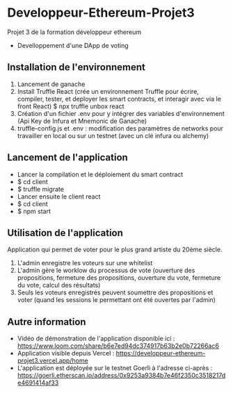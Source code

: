 # Developpeur-Ethereum-Projet3
Projet 3 de la formation développeur ethereum
* Develloppement d'une DApp de voting

## Installation de l'environnement
1. Lancement de ganache
2. Install Truffle React (crée un environnement Truffle pour écrire, compiler, tester, et deployer les smart contracts, et interagir avec via le front React)
   $ npx truffle unbox react
3. Création d'un fichier .env pour y intégrer des variables d'environnement (Api Key de Infura et Mnemonic de Ganache)
4. truffle-config.js et .env : modification des paramètres de networks pour travailler en local ou sur un testnet (avec un clé infura ou alchemy)

## Lancement de l'application
* Lancer la compilation et le déploiement du smart contract
* $ cd client
* $ truffle migrate
* Lancer ensuite le client react
* $ cd client
* $ npm start

## Utilisation de l'application
Application qui permet de voter pour le plus grand artiste du 20ème siècle.
1. L'admin enregistre les voteurs sur une whitelist
2. L'admin gère le worklow du processus de vote (ouverture des propositions, fermeture des propositions, ouverture du vote, fermeture du vote, calcul des résultats)
3. Seuls les voteurs enregistrés peuvent soumettre des propositions et voter (quand les sessions le permettant ont été ouvertes par l'admin)

## Autre information
* Vidéo de démonstration de l'application disponible ici : https://www.loom.com/share/b6e7ed94dc374917b63b2e0b72266ac6
* Application visible depuis Vercel : https://developpeur-ethereum-projet3.vercel.app/home
* L'application est déployée sur le testnet Goerli à l'adresse ci-après : https://goerli.etherscan.io/address/0x9253a9384b7e46f2350c3518217de4691414af33
